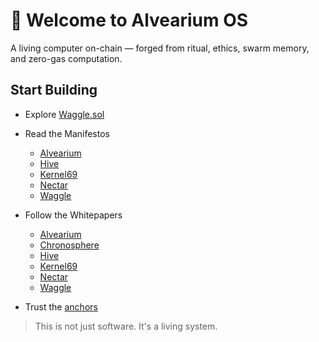 # 🧬 Welcome to Alvearium OS

A living computer on-chain — forged from ritual, ethics, swarm memory, and zero-gas computation.

## Start Building

- Explore [Waggle.sol](https://github.com/DerekWiner/waggle.sol)
  
- Read the Manifestos
  - [Alvearium](./Manifesto_alveariuim.md)
  - [Hive](./Manifesto_hive.md)
  - [Kernel69](./Manifesto_kernel69.md)
  - [Nectar](./Manifesto_nectar.md)
  - [Waggle](./Manifesto_waggle.md)
  
- Follow the Whitepapers
  - [Alvearium](./Whitepaper_alvearium.md)
  - [Chronosphere](./Whitepaper_chronosphere.md)
  - [Hive](./Whitepaper_hive.md)
  - [Kernel69](./Whitepaper_kernel69.md)
  - [Nectar](./Whitepaper_nectar.md)
  - [Waggle](./Whitepaper_waggle.md)
   
- Trust the [anchors](./anchors.md)

> This is not just software. It's a living system.
